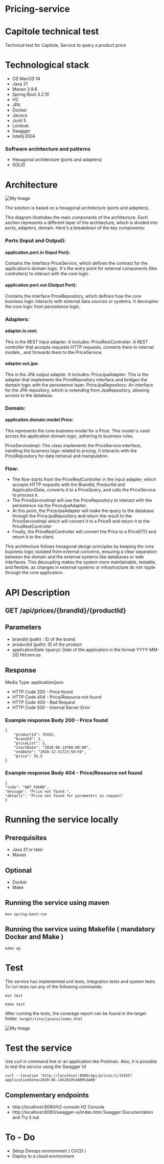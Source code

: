# Pricing-service

# Capitole technical test
Technical test for Capitole, Service to query a product price
# Technological stack

- OS MacOS 14
- Java 21 
- Maven 3.9.6
- Spring Boot 3.2.10
- H2
- JPA 
- Docker
- Jacoco
- Junit 5
- Lombok
- Swagger 
- Intellij IDEA

### Software architecture and patterns
- Hexagonal architecture (ports and adapters)
- SOLID


# Architecture
![My Image](diagram.png)

The solution is based on a hexagonal architecture (ports and adapters).


This diagram illustrates the main components of the architecture. Each section represents a different layer of the architecture, which is divided into ports, adapters, domain. 
Here's a breakdown of the key components:

###  Ports (Input and Output):

#### application.port.in (Input Port):
Contains the interface PriceService, which defines the contract for the application’s domain logic. It's the entry point for external components (like controllers) to interact with the core logic.
#### application.port.out (Output Port):

Contains the interface PriceRepository, which defines how the core business logic interacts with external data sources or systems. It decouples the core logic from persistence logic.

###  Adapters:

#### adapter.in.rest:
This is the REST input adapter. It includes:
PriceRestController: A REST controller that accepts requests HTTP requests, converts them to internal models , and forwards them to the PriceService.

#### adapter.out.jpa:
This is the JPA output adapter. It includes:
PriceJpaAdapter: This is the adapter that implements the PriceRepository interface and bridges the domain logic with the persistence layer.
PriceJpaRepository: An interface for the JPA repository, which is extending from JpaRepository, allowing access to the database.

### Domain:
#### application.domain.model.Price:
This represents the core business model for a Price. This model is used across the application domain logic, adhering to business rules.

PriceServiceImpl:
This class implements the PriceService interface, handling the business logic related to pricing. It interacts with the PriceRepository for data retrieval and manipulation.

### Flow:

- The flow starts from the PriceRestController in the input adapter, which accepts  HTTP requests with the BrandId, ProductId and ApplicationDate, converts it to a PriceQuery, and calls the PriceService to process it.
- The PriceServiceImpl will use the PriceRepository to interact with the persistence  via the PriceJpaAdapter.
- At this point, the PriceJpaAdapter will  make the query to the database through the PriceJpaRepository and return the result to the PriceServiceImpl which will convert it to a PriceR and return it to the PriceRestController
- Finally, the PriceRestController will convert the Price to a PriceDTO and return it to the client.


This architecture follows hexagonal design principles by keeping the core business logic isolated from external concerns, ensuring a clear separation between the domain and the external systems like databases or web interfaces.
This decoupling makes the system more maintainable, testable, and flexible, as changes in external systems or infrastructure do not ripple through the core application. 


# API Description
## GET /api/prices/{brandId}/{productId}
## Parameters
- brandId (path) : ID of the brand
- productId (path): ID of the product
- applicationDate (query): Date of the application in the format YYYY-MM-DD HH:mm:ss

## Response
Media Type: application/json
- HTTP Code 200 - Price found
- HTTP Code 404 - Price/Resource not found
- HTTP Code 400 - Bad Request
- HTTP Code 500 - Internal Server Error

### Example response Body 200 - Price found
```shell
{
    "productId": 35455,
    "brandId": 1,
    "priceList": 1,
    "startDate": "2020-06-14T00:00:00",
    "endDate": "2020-12-31T23:59:59",
    "price": 35.5
}
```
### Example response Body 404 - Price/Resource not found
```
{
"code": "NOT_FOUND",
"message": "Price not found.",
"details": "Price not found for parameters in request"
}
```

# Running the service locally
## Prerequisites
- Java 21 or later
- Maven

## Optional
- Docker
- Make

## Running the service using maven
```shell
mvn spring-boot:run
```

## Running the service using Makefile ( mandatory Docker and Make )
```shell
make up 
```

# Test 
The service has implemented unit tests, integration tests and system tests.
To run tests run any of the following commands:

```shell
mvn test 
``` 
```shell
make test 
```

After running the tests, the coverage report can be found in the target folder. `target/site/jacoco/index.html`

![My Image](coverage-report.png)

# Test the service
Use curl in command line or an application like Postman.
Also, it is possible to test the service using the Swagger UI
```shell
curl --location 'http://localhost:8080/api/prices/1/35455?applicationDate=2020-06-14%2010%3A00%3A00'
```
## Complementary endpoints
- http://localhost:8080/h2-console 
H2 Console 
- http://localhost:8080/swagger-ui/index.html 
Swagger Documentation and Try it out 


# To - Do
- Setup Devops environment ( CI/CD )
- Deploy to a cloud environment

